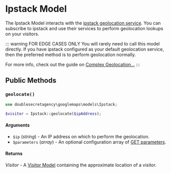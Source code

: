 # Ipstack Model

The Ipstack Model interacts with the [ipstack geolocation service](https://ipstack.com/). You can subscribe to ipstack and use their services to perform geolocation lookups on your visitors.

::: warning FOR EDGE CASES ONLY
You will rarely need to call this model directly. If you have ipstack configured as your default geolocation service, then the preferred method is to perform geolocation normally.

For more info, check out the guide on [Complex Geolocation...](/guides/complex-geolocation/)
:::

## Public Methods

### `geolocate()`

```php
use doublesecretagency\googlemaps\models\Ipstack;

$visitor = Ipstack::geolocate($ipAddress);
```

#### Arguments

 - `$ip` (_string_) - An IP address on which to perform the geolocation.
 - `$parameters` (_array_) - An optional configuration array of [GET parameters](https://ipstack.com/documentation).

#### Returns

_Visitor_ - A [Visitor Model](/models/visitor-model/) containing the approximate location of a visitor.
